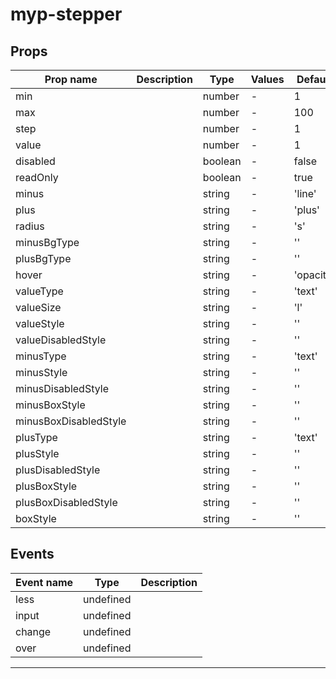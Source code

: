 # myp-stepper

## Props

| Prop name             | Description | Type    | Values | Default   |
| --------------------- | ----------- | ------- | ------ | --------- |
| min                   |             | number  | -      | 1         |
| max                   |             | number  | -      | 100       |
| step                  |             | number  | -      | 1         |
| value                 |             | number  | -      | 1         |
| disabled              |             | boolean | -      | false     |
| readOnly              |             | boolean | -      | true      |
| minus                 |             | string  | -      | 'line'    |
| plus                  |             | string  | -      | 'plus'    |
| radius                |             | string  | -      | 's'       |
| minusBgType           |             | string  | -      | ''        |
| plusBgType            |             | string  | -      | ''        |
| hover                 |             | string  | -      | 'opacity' |
| valueType             |             | string  | -      | 'text'    |
| valueSize             |             | string  | -      | 'l'       |
| valueStyle            |             | string  | -      | ''        |
| valueDisabledStyle    |             | string  | -      | ''        |
| minusType             |             | string  | -      | 'text'    |
| minusStyle            |             | string  | -      | ''        |
| minusDisabledStyle    |             | string  | -      | ''        |
| minusBoxStyle         |             | string  | -      | ''        |
| minusBoxDisabledStyle |             | string  | -      | ''        |
| plusType              |             | string  | -      | 'text'    |
| plusStyle             |             | string  | -      | ''        |
| plusDisabledStyle     |             | string  | -      | ''        |
| plusBoxStyle          |             | string  | -      | ''        |
| plusBoxDisabledStyle  |             | string  | -      | ''        |
| boxStyle              |             | string  | -      | ''        |

## Events

| Event name | Type      | Description |
| ---------- | --------- | ----------- |
| less       | undefined |
| input      | undefined |
| change     | undefined |
| over       | undefined |

---
